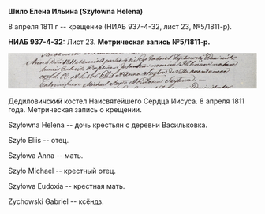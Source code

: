 **Шило Елена Ильина (Szyłowna Helena)**

8 апреля 1811 г -- крещение (НИАБ 937-4-32, лист 23, №5/1811-р).

**НИАБ 937-4-32:** Лист 23. **Метрическая запись №5/1811-р.**

![](./media/7a67f08085f90a29a292a2bca33021c38bf13b89.png)

Дедиловичский костел Наисвятейшего Сердца Иисуса. 8 апреля 1811 года.
Метрическая запись о крещении.

Szyłowna Helena -- дочь крестьян с деревни Васильковка.

Szyło Eliis -- отец.

Szyłowa Anna -- мать.

Szyło Michael -- крестный отец.

Szyłowa Eudoxia -- крестная мать.

Zychowski Gabriel -- ксёндз.
